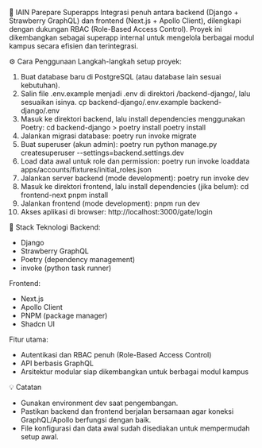 🏫 IAIN Parepare Superapps
Integrasi penuh antara backend (Django + Strawberry GraphQL) dan frontend (Next.js + Apollo Client), dilengkapi dengan dukungan RBAC (Role-Based Access Control).
Proyek ini dikembangkan sebagai superapp internal untuk mengelola berbagai modul kampus secara efisien dan terintegrasi.

⚙️ Cara Penggunaan
Langkah-langkah setup proyek:
1. Buat database baru di PostgreSQL (atau database lain sesuai kebutuhan).
2. Salin file .env.example menjadi .env di direktori /backend-django/, lalu sesuaikan isinya.
cp backend-django/.env.example backend-django/.env
3. Masuk ke direktori backend, lalu install dependencies menggunakan Poetry:
cd backend-django > poetry install
poetry install
4. Jalankan migrasi database:
poetry run invoke migrate
5. Buat superuser (akun admin):
poetry run python manage.py createsuperuser --settings=backend.settings.dev
6. Load data awal untuk role dan permission:
poetry run invoke loaddata apps/accounts/fixtures/initial_roles.json
7. Jalankan server backend (mode development):
poetry run invoke dev
8. Masuk ke direktori frontend, lalu install dependencies (jika belum):
cd frontend-next
pnpm install
9. Jalankan frontend (mode development):
pnpm run dev
10. Akses aplikasi di browser:
http://localhost:3000/gate/login

🧩 Stack Teknologi
Backend:
- Django
- Strawberry GraphQL
- Poetry (dependency management)
- invoke (python task runner)

Frontend:
- Next.js
- Apollo Client
- PNPM (package manager)
- Shadcn UI

Fitur utama:
- Autentikasi dan RBAC penuh (Role-Based Access Control)
- API berbasis GraphQL
- Arsitektur modular siap dikembangkan untuk berbagai modul kampus

💡 Catatan
- Gunakan environment dev saat pengembangan.
- Pastikan backend dan frontend berjalan bersamaan agar koneksi GraphQL/Apollo berfungsi dengan baik.
- File konfigurasi dan data awal sudah disediakan untuk mempermudah setup awal.